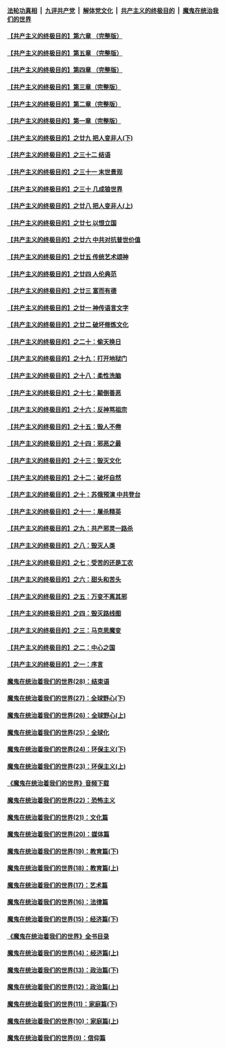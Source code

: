####  [法轮功真相](../../../../basic/blob/master/README.md?t=05071831) &nbsp;|&nbsp; [九评共产党](../../../../9ping.md/blob/master/README.md?t=05071831) &nbsp;|&nbsp; [解体党文化](../../../../jtdwh.md/blob/master/README.md?t=05071831)  &nbsp;|&nbsp; [共产主义的终极目的](../../../../gczydzjmd.md/blob/master/README.md?t=05071831) &nbsp;|&nbsp; [魔鬼在统治我们的世界](../../../../mgztzwmdsj.md/blob/master/README.md?t=05071831) 

#### [【共产主义的终极目的】第六章 （完整版）](../pages/nsc422/n11428913.md?t=05071831) 

#### [【共产主义的终极目的】第五章 （完整版）](../pages/nsc422/n11428912.md?t=05071831) 

#### [【共产主义的终极目的】第四章 （完整版）](../pages/nsc422/n11428907.md?t=05071831) 

#### [【共产主义的终极目的】第三章（完整版）](../pages/nsc422/n11428848.md?t=05071831) 

#### [【共产主义的终极目的】第二章（完整版）](../pages/nsc422/n11428831.md?t=05071831) 

#### [【共产主义的终极目的】第一章（完整版）](../pages/nsc422/n11417651.md?t=05071831) 

#### [【共产主义的终极目的】之廿九 把人变非人(下)](../pages/nsc422/n11344140.md?t=05071831) 

#### [【共产主义的终极目的】之三十二 结语](../pages/nsc422/n11360535.md?t=05071831) 

#### [【共产主义的终极目的】之三十一 末世景观](../pages/nsc422/n11351129.md?t=05071831) 

#### [【共产主义的终极目的】之三十 几成狼世界](../pages/nsc422/n11348280.md?t=05071831) 

#### [【共产主义的终极目的】之廿八 把人变非人(上)](../pages/nsc422/n11340492.md?t=05071831) 

#### [【共产主义的终极目的】之廿七 以恨立国](../pages/nsc422/n11336944.md?t=05071831) 

#### [【共产主义的终极目的】之廿六 中共对抗普世价值](../pages/nsc422/n11324785.md?t=05071831) 

#### [【共产主义的终极目的】之廿五 传统艺术颂神](../pages/nsc422/n11296396.md?t=05071831) 

#### [【共产主义的终极目的】之廿四 人伦典范](../pages/nsc422/n11296397.md?t=05071831) 

#### [【共产主义的终极目的】之廿三 富而有德](../pages/nsc422/n11283598.md?t=05071831) 

#### [【共产主义的终极目的】之廿一 神传语言文字](../pages/nsc422/n11263265.md?t=05071831) 

#### [【共产主义的终极目的】之廿二 破坏修炼文化](../pages/nsc422/n11245728.md?t=05071831) 

#### [【共产主义的终极目的】之二十：偷天换日](../pages/nsc422/n11238846.md?t=05071831) 

#### [【共产主义的终极目的】之十九：打开地狱门](../pages/nsc422/n11206376.md?t=05071831) 

#### [【共产主义的终极目的】之十八：柔性洗脑](../pages/nsc422/n11199994.md?t=05071831) 

#### [【共产主义的终极目的】之十七：颠倒善恶](../pages/nsc422/n11179782.md?t=05071831) 

#### [【共产主义的终极目的】之十六：反神骂祖宗](../pages/nsc422/n11166798.md?t=05071831) 

#### [【共产主义的终极目的】之十五：毁人不倦](../pages/nsc422/n11166792.md?t=05071831) 

#### [【共产主义的终极目的】之十四：邪恶之最](../pages/nsc422/n11150249.md?t=05071831) 

#### [【共产主义的终极目的】之十三：毁灭文化](../pages/nsc422/n11135227.md?t=05071831) 

#### [【共产主义的终极目的】之十二：破坏自然](../pages/nsc422/n11135214.md?t=05071831) 

#### [【共产主义的终极目的】之十：苏俄预演 中共登台](../pages/nsc422/n11118424.md?t=05071831) 

#### [【共产主义的终极目的】之十一：屠杀精英](../pages/nsc422/n11118442.md?t=05071831) 

#### [【共产主义的终极目的】之九：共产邪灵一路杀](../pages/nsc422/n11114139.md?t=05071831) 

#### [【共产主义的终极目的】之八：毁灭人类](../pages/nsc422/n11108503.md?t=05071831) 

#### [【共产主义的终极目的】之七：受苦的还是工农](../pages/nsc422/n11101809.md?t=05071831) 

#### [【共产主义的终极目的】之六：甜头和苦头](../pages/nsc422/n11096971.md?t=05071831) 

#### [【共产主义的终极目的】之五：万变不离其邪](../pages/nsc422/n11091285.md?t=05071831) 

#### [【共产主义的终极目的】之四：毁灭路线图](../pages/nsc422/n11086284.md?t=05071831) 

#### [【共产主义的终极目的】之三：马克思魔变](../pages/nsc422/n11061941.md?t=05071831) 

#### [【共产主义的终极目的】之二：中心之国](../pages/nsc422/n11047728.md?t=05071831) 

#### [【共产主义的终极目的】之一：序言](../pages/nsc422/n11086077.md?t=05071831) 

#### [魔鬼在统治着我们的世界(28)：结束语](../pages/nsc422/n10936246.md?t=05071831) 

#### [魔鬼在统治着我们的世界(27)：全球野心(下)](../pages/nsc422/n10928319.md?t=05071831) 

#### [魔鬼在统治着我们的世界(26)：全球野心(上)](../pages/nsc422/n10900318.md?t=05071831) 

#### [魔鬼在统治着我们的世界(25)：全球化](../pages/nsc422/n10788205.md?t=05071831) 

#### [魔鬼在统治着我们的世界(24)：环保主义(下)](../pages/nsc422/n10695307.md?t=05071831) 

#### [魔鬼在统治着我们的世界(23)：环保主义(上)](../pages/nsc422/n10688613.md?t=05071831) 

#### [《魔鬼在统治着我们的世界》音频下载](../pages/nsc422/n10635553.md?t=05071831) 

#### [魔鬼在统治着我们的世界(22)：恐怖主义](../pages/nsc422/n10614727.md?t=05071831) 

#### [魔鬼在统治着我们的世界(21)：文化篇](../pages/nsc422/n10597706.md?t=05071831) 

#### [魔鬼在统治着我们的世界(20)：媒体篇](../pages/nsc422/n10586579.md?t=05071831) 

#### [魔鬼在统治着我们的世界(19)：教育篇(下)](../pages/nsc422/n10564808.md?t=05071831) 

#### [魔鬼在统治着我们的世界(18)：教育篇(上)](../pages/nsc422/n10526970.md?t=05071831) 

#### [魔鬼在统治着我们的世界(17)：艺术篇](../pages/nsc422/n10499093.md?t=05071831) 

#### [魔鬼在统治着我们的世界(16)：法律篇](../pages/nsc422/n10485969.md?t=05071831) 

#### [魔鬼在统治着我们的世界(15)：经济篇(下)](../pages/nsc422/n10469975.md?t=05071831) 

#### [《魔鬼在统治着我们的世界》全书目录](../pages/nsc422/n10464261.md?t=05071831) 

#### [魔鬼在统治着我们的世界(14)：经济篇(上)](../pages/nsc422/n10457370.md?t=05071831) 

#### [魔鬼在统治着我们的世界(13)：政治篇(下)](../pages/nsc422/n10448270.md?t=05071831) 

#### [魔鬼在统治着我们的世界(12)：政治篇(上)](../pages/nsc422/n10444576.md?t=05071831) 

#### [魔鬼在统治着我们的世界(11)：家庭篇(下)](../pages/nsc422/n10440961.md?t=05071831) 

#### [魔鬼在统治着我们的世界(10)：家庭篇(上)](../pages/nsc422/n10435448.md?t=05071831) 

#### [魔鬼在统治着我们的世界(9)：信仰篇](../pages/nsc422/n10432159.md?t=05071831) 

